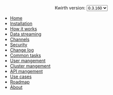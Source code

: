 <center>
  Kwirth version:
  <select id="version" onchange="window.location.href = `/${document.getElementById('version').value}/index.html`">
    <option value="0.4.20">0.4.20</option>
    <option value="0.3.160" selected>0.3.160</option>
    <option value="0.2.8">0.2.8</option>
  </select>
</center>

* [Home](index)
* [Installation](installation)
* [How it works](how)
* [Data streaming](datastreaming)
* [Channels](channels)
* [Security](security)
* [Change log](changelog)
* [Common tasks](commontasks)
* [User mangement](usermanagement)
* [Cluster mangement](clustermanagement)
* [API mangement](apimanagement)
* [Use cases](usecases)
* [Roadmap](roadmap)
* [About](about)
